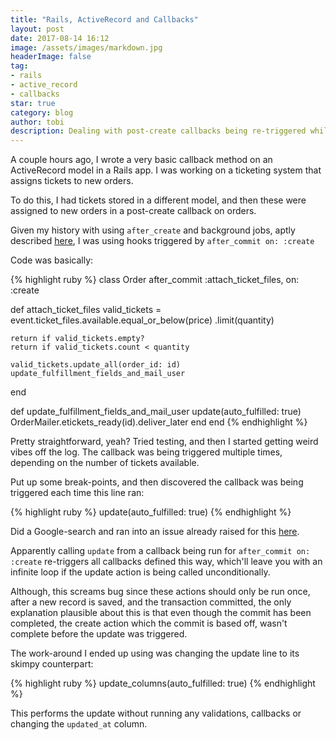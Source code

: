 ```yaml
---
title: "Rails, ActiveRecord and Callbacks"
layout: post
date: 2017-08-14 16:12
image: /assets/images/markdown.jpg
headerImage: false
tag:
- rails
- active_record
- callbacks
star: true
category: blog
author: tobi
description: Dealing with post-create callbacks being re-triggered while processing a callback
---
```


A couple hours ago, I wrote a very basic callback method on an ActiveRecord model in a Rails app. I was working on a ticketing system that assigns tickets to new orders.

To do this, I had tickets stored in a different model, and then these were assigned to new orders in a post-create callback on orders.

Given my history with using `after_create` and background jobs, aptly described [here](http://www.justinweiss.com/articles/a-couple-callback-gotchas-and-a-rails-5-fix/), I was using hooks triggered by `after_commit on: :create`

Code was basically:

{% highlight ruby %}
class Order
  after_commit :attach_ticket_files, on: :create

  def attach_ticket_files
    valid_tickets = event.ticket_files.available.equal_or_below(price)
                         .limit(quantity)

    return if valid_tickets.empty?
    return if valid_tickets.count < quantity

    valid_tickets.update_all(order_id: id)
    update_fulfillment_fields_and_mail_user
  end

  def update_fulfillment_fields_and_mail_user
    update(auto_fulfilled: true)
    OrderMailer.etickets_ready(id).deliver_later
  end
end
{% endhighlight %}

Pretty straightforward, yeah? Tried testing, and then I started getting weird vibes off the log. The callback was being triggered multiple times, depending on the number of tickets available.

Put up some break-points, and then discovered the callback was being triggered each time this line ran:

{% highlight ruby %}
  update(auto_fulfilled: true)
{% endhighlight %}

Did a Google-search and ran into an issue already raised for this [here](https://github.com/rails/rails/issues/14493).

Apparently calling `update` from a callback being run for `after_commit on: :create` re-triggers all callbacks defined this way, which'll leave you with an infinite loop if the update action is being called unconditionally.

Although, this screams bug since these actions should only be run once, after a new record is saved, and the transaction committed, the only explanation plausible about this is that even though the commit has been completed, the create action which the commit is based off, wasn't complete before the update was triggered.

The work-around I ended up using was changing the update line to its skimpy counterpart:

{% highlight ruby %}
  update_columns(auto_fulfilled: true)
{% endhighlight %}

This performs the update without running any validations, callbacks or changing the `updated_at` column.